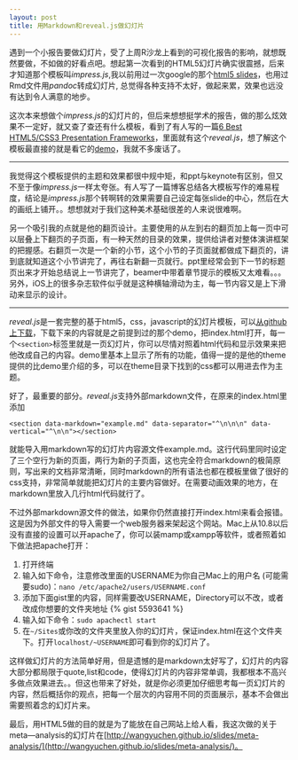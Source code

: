 ```yaml
---
layout: post
title: 用Markdown和reveal.js做幻灯片
---
```


遇到一个小报告要做幻灯片，受了上周R沙龙上看到的可视化报告的影响，就想既然要做，不如做的好看点吧。想起第一次看到的HTML5幻灯片确实很震撼，后来才知道那个模板叫*impress.js*,我以前用过一次google的那个[html5 slides](https://code.google.com/p/html5slides/)，也用过Rmd文件用*pandoc*转成幻灯片, 总觉得各种支持不太好，做起来累，效果也远没有达到令人满意的地步。


这次本来想做个*impress.js*的幻灯片的，但后来想想挺学术的报告，做的那么炫效果不一定好，就又查了查还有什么模板，看到了有人写的一篇[6 Best HTML5/CSS3 Presentation Frameworks](http://zoomzum.com/6-best-html5css3-presentation-frameworks/)，里面就有这个*reveal.js*，想了解这个模板最直接的就是看它的[demo](http://lab.hakim.se/reveal-js/)，我就不多废话了。


- - - 


我觉得这个模板提供的主题和效果都很中规中矩，和ppt与keynote有区别，但又不至于像*impress.js*一样太夸张。有人写了一篇博客总结各大模板写作的难易程度，结论是*impress.js*那个转啊转的效果需要自己设定每张slide的中心，然后在大的画纸上铺开。。想想就对于我们这种美术基础很差的人来说很难啊。


另一个吸引我的点就是他的翻页设计。主要使用的从左到右的翻页加上每一页中可以层叠上下翻页的子页面，有一种天然的目录的效果，提供给讲者对整体演讲框架的把握感。右翻页一次是一个新的小节，这个小节的子页面就都做成下翻页的，讲到底就知道这个小节讲完了，再往右新翻一页就行。ppt里经常会到下一节的标题页出来才开始总结说上一节讲完了，beamer中带着章节提示的模板又太难看。。。另外，iOS上的很多杂志软件似乎就是这种横轴滑动为主，每一节内容又是上下滑动来显示的设计。


- - -


*reveal.js*是一套完整的基于html5，css，javascript的幻灯片模板，可以[从github上下载](https://github.com/hakimel/reveal.js)，下载下来的内容就是之前提到过的那个demo，把index.html打开，每一个`<section>`标签里就是一页幻灯片，你可以尽情对照着html代码和显示效果来把他改成自己的内容。demo里基本上显示了所有的功能，值得一提的是他的theme提供的比demo里介绍的多，可以在theme目录下找到的css都可以用进去作为主题。


好了，最重要的部分。*reveal.js*支持外部markdown文件，在原来的index.html里添加
```
<section data-markdown="example.md" data-separator="^\n\n\n" data-vertical="^\n\n"></section>
```
就能导入用markdown写的幻灯片内容源文件example.md。这行代码里同时设定了三个空行为新的页面，两行为新的子页面，这也完全符合markdown的极简原则，写出来的文档非常清晰，同时markdown的所有语法也都在模板里做了很好的css支持，非常简单就能把幻灯片的主要内容做好。在需要动画效果的地方，在markdown里放入几行html代码就行了。


不过外部markdown源文件的做法，如果你仍然直接打开index.html来看会报错。这是因为外部文件的导入需要一个web服务器来架起这个网站。Mac上从10.8以后没有直接的设置可以开apache了，你可以装mamp或xampp等软件，或者照着如下做法把apache打开：

1. 打开终端
2. 输入如下命令，注意修改里面的USERNAME为你自己Mac上的用户名 (可能需要sudo)：`nano /etc/apache2/users/USERNAME.conf`
3. 添加下面gist里的内容，同样需要改USERNAME，Directory可以不改，或者改成你想要的文件夹地址
	{% gist 5593641 %}
4. 输入如下命令：`sudo apachectl start`
5. 在`~/Sites`或你改的文件夹里放入你的幻灯片，保证index.html在这个文件夹下。打开`localhost/~USERNAME`即可看到你的幻灯片了。

这样做幻灯片的方法简单好用，但是遗憾的是markdown太好写了，幻灯片的内容大部分都局限于quote,list和code，使得幻灯片的内容非常单调，我都根本不高兴多做点效果进去。。但这也带来了好处，就是你必须更加仔细思考每一页幻灯片的内容，然后概括你的观点，把每一个层次的内容用不同的页面展示，基本不会做出需要照着念的幻灯片来。


最后，用HTML5做的目的就是为了能放在自己网站上给人看，我这次做的关于meta—analysis的幻灯片在[http://wangyuchen.github.io/slides/meta-analysis/](http://wangyuchen.github.io/slides/meta-analysis/)。
